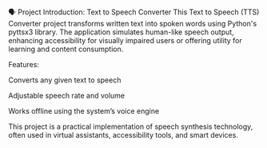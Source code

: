 🗣 Project Introduction: Text to Speech Converter
This Text to Speech (TTS) Converter project transforms written text into spoken words using Python's pyttsx3 library. The application simulates human-like speech output, enhancing accessibility for visually impaired users or offering utility for learning and content consumption.

Features:

Converts any given text to speech

Adjustable speech rate and volume

Works offline using the system’s voice engine

This project is a practical implementation of speech synthesis technology, often used in virtual assistants, accessibility tools, and smart devices.
